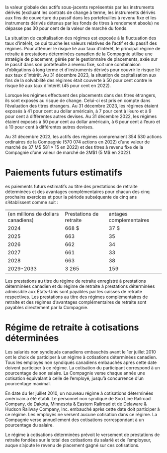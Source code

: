 la valeur globale des actifs sous-jacents représentés par les instruments dérivés (excluant les contrats de change à terme, les instruments dérivés aux fins de couverture du passif dans les portefeuilles à revenu fixe et les instruments dérivés détenus par les fonds de titres à rendement absolu) ne dépasse pas 30 pour cent de la valeur de marché du fonds.  

La situation de capitalisation des régimes est exposée à la fluctuation des taux d’intérêt, ce qui touche les valeurs relatives de l’actif et du passif des régimes. Pour atténuer le risque lié aux taux d’intérêt, le principal régime de retraite à prestations déterminées canadien de la Compagnie utilise une stratégie de placement, gérée par le gestionnaire de placements, axée sur le passif dans son portefeuille à revenu fixe, soit une combinaison d’obligations à long terme et d’instruments dérivés pour couvrir le risque lié aux taux d’intérêt. Au 31 décembre 2023, la situation de capitalisation aux fins de la solvabilité des régimes était couverte à 50 pour cent contre le risque lié aux taux d’intérêt (45 pour cent en 2022).  

Lorsque les régimes effectuent des placements dans des titres étrangers, ils sont exposés au risque de change. Celui-ci est pris en compte dans l’évaluation des titres étrangers. Au 31 décembre 2023, les régimes étaient exposés à 41 pour cent au dollar américain, à 7 pour cent à l’euro et à 9 pour cent à différentes autres devises. Au 31 décembre 2022, les régimes étaient exposés à 50 pour cent au dollar américain, à 6 pour cent à l’euro et à 10 pour cent à différentes autres devises.  

Au 31 décembre 2023, les actifs des régimes comprenaient 354 530 actions ordinaires de la Compagnie (570 074 actions en 2022) d’une valeur de marché de 37 M\$ $5 8 1 \times 1 5$ en 2022) et des titres à revenu fixe de la Compagnie d’une valeur de marché de $2 M \$ 1$ (5 M\$ en 2022).  

# Paiements futurs estimatifs  

es paiements futurs estimatifs au titre des prestations de retraite déterminées et des avantages complémentaires pour chacun des cinq prochains exercices et pour la période subséquente de cinq ans s’établissent comme suit :  

<html><body><table><tr><td>(en millions de dollars canadiens)</td><td>Prestations de retraite</td><td>antages complementaires</td></tr><tr><td>2024</td><td>668 $</td><td>37 $</td></tr><tr><td>2025</td><td>663</td><td>35</td></tr><tr><td>2026</td><td>662</td><td>34</td></tr><tr><td>2027</td><td>661</td><td>33</td></tr><tr><td>2028</td><td>663</td><td>38</td></tr><tr><td>2029-2033</td><td>3 265</td><td>159</td></tr></table></body></html>  

Les prestations au titre du régime de retraite enregistré à prestations déterminées canadien et du régime de retraite à prestations déterminées admissible aux États-Unis sont payables par les caisses de retraite respectives. Les prestations au titre des régimes complémentaires de retraite et des régimes d’avantages complémentaires de retraite sont payables directement par la Compagnie.  

# Régime de retraite à cotisations déterminées  

Les salariés non syndiqués canadiens embauchés avant le 1er juillet 2010 ont le choix de participer à un régime à cotisations déterminées canadien. Tous les employés non syndiqués canadiens embauchés après cette date doivent participer à ce régime. La cotisation du participant correspond à un pourcentage de son salaire. La Compagnie verse chaque année une cotisation équivalant à celle de l’employé, jusqu’à concurrence d’un pourcentage maximal.  

En date du 1er juillet 2010, un nouveau régime à cotisations déterminées américain a été établi. Le personnel non syndiqué de Soo Line Railroad Company, de Dakota, Minnesota & Eastern Railroad et de Delaware & Hudson Railway Company, Inc. embauché après cette date doit participer à ce régime. Les employés ne versent aucune cotisation dans ce régime. La Compagnie verse annuellement des cotisations correspondant à un pourcentage du salaire.  

Le régime à cotisations déterminées prévoit le versement de prestations de retraite fondées sur le total des cotisations du salarié et de l’employeur, auque s’ajoute le revenu de placement gagné sur ces cotisations.  